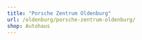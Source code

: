 ```yaml
---
title: "Porsche Zentrum Oldenburg"
url: /oldenburg/porsche-zentrum-oldenburg/
shop: Autohaus
---
```

